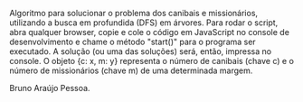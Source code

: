 Algoritmo para solucionar o problema dos canibais e missionários, utilizando a busca em profundida (DFS) em árvores.
Para rodar o script, abra qualquer browser, copie e cole o código em JavaScript no console de desenvolvimento e chame o método "start()" para o programa ser executado.
A solução (ou uma das soluções) será, então, impressa no console. O objeto {c: x, m: y} representa o número de canibais (chave c) e o número de missionários (chave m) de uma determinada margem.

Bruno Araújo Pessoa.

